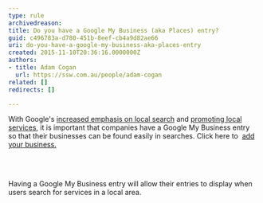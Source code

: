 ```yaml
---
type: rule
archivedreason: 
title: Do you have a Google My Business (aka Places) entry?
guid: c496783a-d780-451b-8eef-cb4a9d82ae66
uri: do-you-have-a-google-my-business-aka-places-entry
created: 2015-11-10T20:36:16.0000000Z
authors:
- title: Adam Cogan
  url: https://ssw.com.au/people/adam-cogan
related: []
redirects: []

---
```



<p>With Google's&#160;<a href="http&#58;//googleblog.blogspot.com/2010/10/place-search-faster-easier-way-to-find.html" target="_blank">increased emphasis on local search</a>&#160;and&#160;<a href="http&#58;//www.seobook.com/localization" target="_blank">promoting local services</a>,&#160;it is important that companies have a Google My Business entry so that their businesses can be found easily in searches. Click here to&#160; <a href="http&#58;//www.google.com/local/add/businessCenter" target="_blank">add your business.</a>​​​</p>
<br><excerpt class='endintro'></excerpt><br>
<p>Having a Google My Business entry will allow their entries to display when users search for services in a local area.</p>


